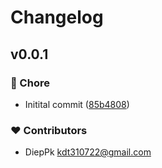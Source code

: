 # Changelog


## v0.0.1


### 🏡 Chore

- Initital commit ([85b4808](https://github.com/kdt-bun/eslint-config/commit/85b4808))

### ❤️ Contributors

- DiepPk <kdt310722@gmail.com>

